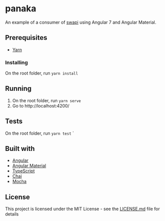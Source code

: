 # panaka
An example of a consumer of [swapi](https://swapi.co/documentation#people) using Angular 7 and Angular Material.

## Prerequisites
- [Yarn](https://yarnpkg.com/lang/en/docs/install)

### Installing
On the root folder, run `yarn install`

## Running
1. On the root folder, run `yarn serve`
2. Go to http://localhost:4200/

## Tests
On the root folder, run `yarn test`
`
## Built with
- [Angular](https://angular.io/)
- [Angular Material](https://material.angular.io/)
- [TypeScript](https://www.typescriptlang.org/)
- [Chai](http://www.chaijs.com/)
- [Mocha](https://mochajs.org/)

## License
This project is licensed under the MIT License - see the [LICENSE.md](LICENSE.md) file for details
